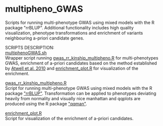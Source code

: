 # multipheno_GWAS
Scripts for running multi-phenotype GWAS using mixed models with the R package "rrBLUP".
Additional functionality includes high quality visualization, phenotype transformations and enrichment of variants neighbouring a-priori candidate genes.


SCRIPTS DESCRIPTION: <br/>
[multiphenoGWAS.sh](https://github.com/Dario-Galanti/multipheno_GWAS/blob/main/multiphenoGWAS.sh)<br/>
Wrapper script running [gwas_rr_kinship_multipheno.R](https://github.com/Dario-Galanti/multipheno_GWAS/blob/main/sderio_gwas_multipheno_BinAC.sh) for multi-phenotypes GWAS, enrichment of a-priori candidates based on the method established by [Atwell et al. 2010](https://www.nature.com/articles/nature08800) and [enrichment_plot.R](https://github.com/Dario-Galanti/multipheno_GWAS/blob/main/enrichment_plot.R) for visualization of the enrichment.

[gwas_rr_kinship_multipheno.R](https://github.com/Dario-Galanti/multipheno_GWAS/blob/main/gwas_rr_kinship_multipheno.R)<br/>
Script for running multi-phenotype GWAS using mixed models with the R package ["rrBLUP"](https://cran.r-project.org/web/packages/rrBLUP/index.html). Transformation can be applied to phenotypes deviating heavily from normality and visually nice manhattan and qqplots are produced using the R package ["qqman"](https://cran.r-project.org/web/packages/qqman/index.html).

[enrichment_plot.R](https://github.com/Dario-Galanti/multipheno_GWAS/blob/main/enrichment_plot.R)<br/>
Script for visualization of the enrichment of a-priori candidates.
